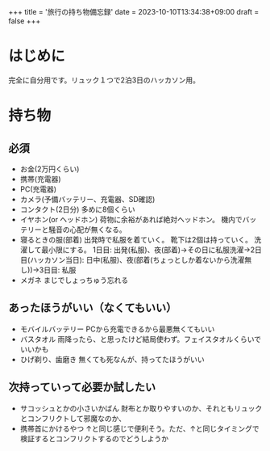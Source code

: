 +++
title = '旅行の持ち物備忘録'
date = 2023-10-10T13:34:38+09:00
draft = false
+++
# はじめに
完全に自分用です。リュック１つで2泊3日のハッカソン用。
# 持ち物
## 必須
- お金(2万円くらい)
- 携帯(充電器)
- PC(充電器)
- カメラ(予備バッテリー、充電器、SD確認)
- コンタクト(2日分)
    多めに8個くらい
- イヤホン(or ヘッドホン)
    荷物に余裕があれば絶対ヘッドホン。
    機内でバッテリーと騒音の心配が無くなる。
- 寝るときの服(部着)
    出発時で私服を着ていく。
    靴下は2個は持っていく。
    洗濯して最小限にする。
    1日目: 出発(私服)、夜(部着)→その日に私服洗濯→2日目(ハッカソン当日): 日中(私服)、夜(部着(ちょっとしか着ないから洗濯無し))→3日目: 私服
- メガネ
    まじでしょっちゅう忘れる
## あったほうがいい（なくてもいい）
- モバイルバッテリー
    PCから充電できるから最悪無くてもいい
- バスタオル
    雨降ったら、と思ったけど結局使わず。フェイスタオルくらいでいいかも
- ひげ剃り、歯磨き
    無くても死なんが、持ってたほうがいい
## 次持っていって必要か試したい
- サコッシュとかの小さいかばん
    財布とか取りやすいのか、それともリュックとコンフリクトして邪魔なのか、
- 携帯首にかけるやつ
    ↑と同じ感じで便利そう。ただ、↑と同じタイミングで検証するとコンフリクトするのでどうしようか